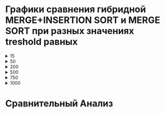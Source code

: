 # Графики сравнения гибридной MERGE+INSERTION SORT и MERGE SORT при разных значениях treshold равных
<details>
  
  <summary>15</summary>
  
## На случайных массивах
  
![Random_Arrays_15.png](Random_Arrays_15.png)

## На обратно отсортированных массивах
  
![Reverse_Arrays_15.png](Reverse_Arrays_15.png)
## На почти остортированных массивах

![AlmostSorted_Arrays_15.png](AlmostSorted_Arrays_15.png)
</details>
  
<details>
  <summary>50</summary>
  
## На случайных массивах
  
![Random_Arrays_50.png](Random_Arrays_50.png)

## На обратно отсортированных массивах
  
![Reverse_Arrays_50.png](Reverse_Arrays_50.png)
## На почти остортированных массивах

![AlmostSorted_Arrays_50.png](AlmostSorted_Arrays_50.png)
</details>
  
<details>
  <summary>200</summary>
  
## На случайных массивах
  
![Random_Arrays_200.png](Random_Arrays_200.png)

## На обратно отсортированных массивах
  
![Reverse_Arrays_200.png](Reverse_Arrays_200.png)
## На почти остортированных массивах
![AlmostSorted_Arrays_200.png](AlmostSorted_Arrays_200.png)
</details>
  <details>
  <summary>500</summary>
  
## На случайных массивах
  
![Random_Arrays_500.png](Random_Arrays_500.png)

## На обратно отсортированных массивах
  
![Reverse_Arrays_500.png](Reverse_Arrays_500.png)
## На почти остортированных массивах

![AlmostSorted_Arrays_500.png](AlmostSorted_Arrays_500.png)
</details>
<details>
  <summary>750</summary>
  
## На случайных массивах
  
![Random_Arrays_750.png](Random_Arrays_750.png)

## На обратно отсортированных массивах
  
![Reverse_Arrays_750.png](Reverse_Arrays_750.png)
## На почти остортированных массивах

![AlmostSorted_Arrays_750.png](AlmostSorted_Arrays_750.png)
</details>
<details>
  <summary>1000</summary>
  
## На случайных массивах
  
![Random_Arrays_1000.png](Random_Arrays_1000.png)

## На обратно отсортированных массивах
  
![Reverse_Arrays_1000.png](Reverse_Arrays_1000.png)
## На почти остортированных массивах

![AlmostSorted_Arrays_1000.png](AlmostSorted_Arrays_1000.png)
</details>

# Сравнительный Анализ
